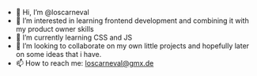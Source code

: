 - 👋 Hi, I’m @loscarneval
- 👀 I’m interested in learning frontend development and combining it with my product owner skills
- 🌱 I’m currently learning CSS and JS
- 💞️ I’m looking to collaborate on my own little projects and hopefully later on some ideas that i have.
- 📫 How to reach me: loscarneval@gmx.de

<!---
loscarneval/loscarneval is a ✨ special ✨ repository because its `README.md` (this file) appears on your GitHub profile.
You can click the Preview link to take a look at your changes.
--->
